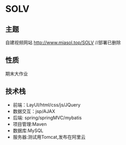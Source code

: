 # SOLV

## 主题
自建视频网站 http://www.miasol.top/SOLV //部署已删除
## 性质
期末大作业
## 技术栈
- 前端：LayUI/html/css/js/JQuery
- 数据交互：jsp/AJAX
- 后端: spring/springMVC/mybatis
- 项目管理:Maven
- 数据库:MySQL
- 服务器:测试用Tomcat,发布在阿里云
